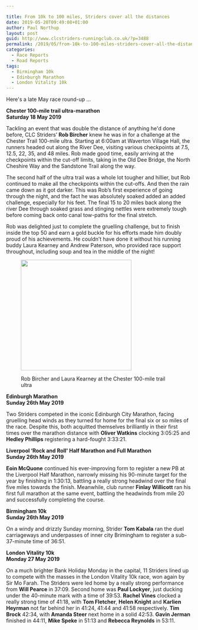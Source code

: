 ```yaml
---

title: From 10k to 100 miles, Striders cover all the distances
date: 2019-05-28T09:49:08+01:00
author: Paul Northup
layout: post
guid: http://www.clcstriders-runningclub.co.uk/?p=3488
permalink: /2019/05/from-10k-to-100-miles-striders-cover-all-the-distances/
categories:
  - Race Reports
  - Road Reports
tags:
  - Birmingham 10k
  - Edinburgh Marathon
  - London Vitality 10k
---
```

Here's a late May race round-up &#8230;

**Chester 100-mile trail ultra-marathon**  
**Saturday 18 May 2019**

Tackling an event that was double the distance of anything he'd done before, CLC Striders’ **Rob Bircher** knew he was in for a challenge at the Chester Trail 100-mile ultra. Starting at 6:00am at Waverton Village Hall, the runners headed out along the River Dee, visiting various checkpoints at 7.5, 12.5, 22, 35, and 48 miles. Rob made good time, easily arriving at the checkpoints within the cut-off limits, taking in the Old Dee Bridge, the North Cheshire Way and the Sandstone Trail along the way. 

The second half of the ultra trail was a whole lot tougher and hillier, but Rob continued to make all the checkpoints within the cut-offs. And then the rain came down as it got darker. This was Rob’s first experience of going through the night, and the fact he was absolutely soaked added an added challenge, especially for his feet. The final 15 to 20 miles back along the river Dee through soaked grass and stinging nettles were extremely tough before coming back onto canal tow-paths for the final stretch. 

Rob was delighted just to complete the gruelling challenge, but to finish inside the top 50 and earn a gold buckle for his efforts made him doubly proud of his achievements. He couldn’t have done it without his running buddy Laura Kearney and Andrew Paterson, who provided race support throughout, including soup and tea in the middle of the night! <figure class="wp-block-image is-resized">

<img src="http://www.clcstriders-runningclub.co.uk/wplive/wp-content/uploads/2019/05/Rob-Bircher-and-Laura-Kearney-300x300.jpg" alt="" class="wp-image-3491" width="300" height="300" /> <figcaption>Rob Bircher and Laura Kearney at the Chester 100-mile trail ultra</figcaption></figure> 

**Edinburgh Marathon  
Sunday 26th May 2019**

Two Striders competed in the iconic Edinburgh City Marathon, facing gruelling head winds as they turned for home for the final six or so miles of the race. Despite this, both acquitted themselves brilliantly in their first times over the marathon distance with **Oliver Watkins** clocking 3:05:25 and **Hedley Phillips** registering a hard-fought 3:33:21.

**Liverpool &#8216;Rock and Roll' Half Marathon and Full Marathon  
Sunday 26th May 2019**

**Eoin McQuone** continued his ever-improving form to register a new PB at the Liverpool Half Marathon, narrowly missing his 90-minute target for the year by finishing in 1:30:13, battling a really strong headwind over the final five miles towards the finish. Meanwhile, club runner **Finlay Willicott** ran his first full marathon at the same event, battling the headwinds from mile 20 and successfully completing the course.

**Birmingham 10k  
Sunday 26th May 2019**

On a windy and drizzly Sunday morning, Strider **Tom Kabala** ran the duel carriageways and underpasses of inner city Brimingham to register a sub-37-minute time of 36:51.

**London Vitality 10k  
Monday 27 May 2019**

On a much brighter Bank Holiday Monday in the capital, 11 Striders lined up to compete with the masses in the London Vitality 10k race, won again by Sir Mo Farah. The Striders were led home by a really strong performance from **Will Pearce** in 37:09. Second home was **Paul Lockyer**, just ducking under the 40-minute mark with a time of 39:53. **Rachel Vines** clocked a really strong time of 41:18, with **Tom Fletcher**, **Helen Knight** and **Karlien Heyrman** not far behind her in 41:24, 41:44 and 41:58 respectively. **Tim Brock** 42:34, with **Amanda Steer** next home in a solid 42:53. **Gavin Jerman** finished in 44:11, **Mike Speke** in 51:13 and **Rebecca Reynolds** in 53:11.